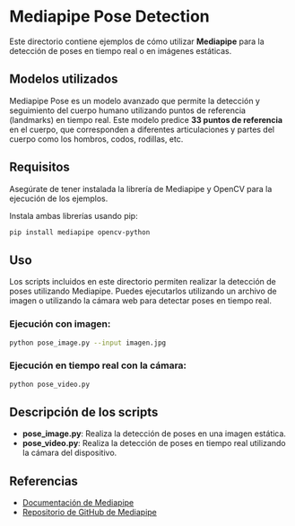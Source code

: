 
# Mediapipe Pose Detection

Este directorio contiene ejemplos de cómo utilizar **Mediapipe** para la detección de poses en tiempo real o en imágenes estáticas.

## Modelos utilizados

Mediapipe Pose es un modelo avanzado que permite la detección y seguimiento del cuerpo humano utilizando puntos de referencia (landmarks) en tiempo real. Este modelo predice **33 puntos de referencia** en el cuerpo, que corresponden a diferentes articulaciones y partes del cuerpo como los hombros, codos, rodillas, etc.

## Requisitos

Asegúrate de tener instalada la librería de Mediapipe y OpenCV para la ejecución de los ejemplos.

Instala ambas librerías usando pip:

```bash
pip install mediapipe opencv-python
```

## Uso

Los scripts incluidos en este directorio permiten realizar la detección de poses utilizando Mediapipe. Puedes ejecutarlos utilizando un archivo de imagen o utilizando la cámara web para detectar poses en tiempo real.

### Ejecución con imagen:

```bash
python pose_image.py --input imagen.jpg
```

### Ejecución en tiempo real con la cámara:

```bash
python pose_video.py
```

## Descripción de los scripts

- **pose_image.py**: Realiza la detección de poses en una imagen estática.
- **pose_video.py**: Realiza la detección de poses en tiempo real utilizando la cámara del dispositivo.

## Referencias

- [Documentación de Mediapipe](https://mediapipe.dev/)
- [Repositorio de GitHub de Mediapipe](https://github.com/google/mediapipe)
